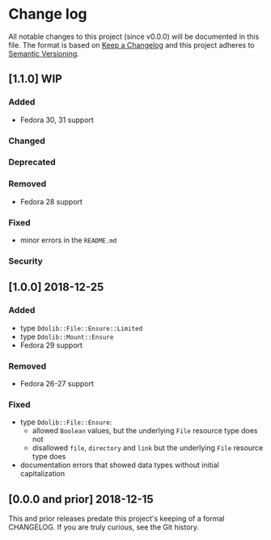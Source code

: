 <!--
This file is part of the doubledog-ddolib Puppet module.
Copyright 2018-2020 John Florian
SPDX-License-Identifier: GPL-3.0-or-later

Template

## [VERSION] WIP
### Added
### Changed
### Deprecated
### Removed
### Fixed
### Security

-->

# Change log

All notable changes to this project (since v0.0.0) will be documented in this file.  The format is based on [Keep a Changelog](http://keepachangelog.com/en/1.0.0/) and this project adheres to [Semantic Versioning](http://semver.org).

## [1.1.0] WIP
### Added
- Fedora 30, 31 support
### Changed
### Deprecated
### Removed
- Fedora 28 support
### Fixed
- minor errors in the `README.md`
### Security

## [1.0.0] 2018-12-25
### Added
- type `Ddolib::File::Ensure::Limited`
- type `Ddolib::Mount::Ensure`
- Fedora 29 support
### Removed
- Fedora 26-27 support
### Fixed
- type `Ddolib::File::Ensure`:
    - allowed `Boolean` values, but the underlying `File` resource type does not
    - disallowed `file`, `directory` and `link` but the underlying `File` resource type does
- documentation errors that showed data types without initial capitalization

## [0.0.0 and prior] 2018-12-15

This and prior releases predate this project's keeping of a formal CHANGELOG.  If you are truly curious, see the Git history.
